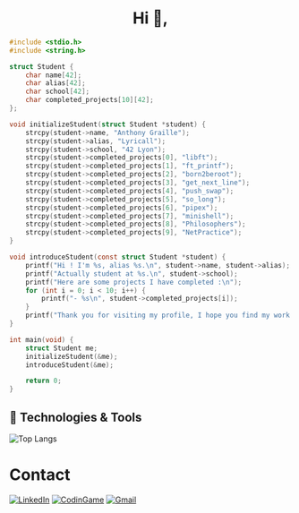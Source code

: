 <h1 align="center">Hi 👋,</h1>

```c
#include <stdio.h>
#include <string.h>

struct Student {
    char name[42];
    char alias[42];
    char school[42];
    char completed_projects[10][42];
};

void initializeStudent(struct Student *student) {
    strcpy(student->name, "Anthony Graille");
    strcpy(student->alias, "Lyricall");
    strcpy(student->school, "42 Lyon");
    strcpy(student->completed_projects[0], "libft");
    strcpy(student->completed_projects[1], "ft_printf");
    strcpy(student->completed_projects[2], "born2beroot");
    strcpy(student->completed_projects[3], "get_next_line");
    strcpy(student->completed_projects[4], "push_swap");
    strcpy(student->completed_projects[5], "so_long");
    strcpy(student->completed_projects[6], "pipex");
    strcpy(student->completed_projects[7], "minishell");
    strcpy(student->completed_projects[8], "Philosophers");
    strcpy(student->completed_projects[9], "NetPractice");
}

void introduceStudent(const struct Student *student) {
    printf("Hi ! I'm %s, alias %s.\n", student->name, student->alias);
    printf("Actually student at %s.\n", student->school);
    printf("Here are some projects I have completed :\n");
    for (int i = 0; i < 10; i++) {
        printf("- %s\n", student->completed_projects[i]);
    }
    printf("Thank you for visiting my profile, I hope you find my work interesting !");
}

int main(void) {
    struct Student me;
    initializeStudent(&me);
    introduceStudent(&me);

    return 0;
}
```
## 🔧 Technologies & Tools

<div align="left">

![Top Langs](https://github-readme-stats.vercel.app/api/top-langs/?username=agraille&layout=compact)

# Contact

[![LinkedIn](https://img.shields.io/badge/LinkedIn-0077B5?style=flat&logo=linkedin&logoColor=white)](https://www.linkedin.com/in/anthony-graille-594385329/)
[![CodinGame](https://img.shields.io/badge/CodinGame-FFCE00?style=flat&logo=codinGame&logoColor=black)](https://www.codingame.com/profile/a6f595459899d5b746db8ee9dcd58f261407726)
[![Gmail](https://img.shields.io/badge/Gmail-D14836?style=flat&logo=gmail&logoColor=white)](mailto:lachariotte30@gmail.com)
